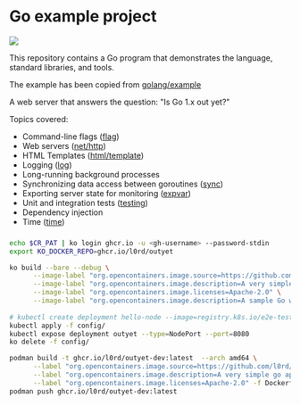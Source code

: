 # Go example project

[![](https://img.shields.io/badge/Eclipse_Che-Hosted%20by%20Red%20Hat-525C86?logo=eclipse-che&labelColor=FDB940)](https://che-eclipse-che.apps.mloriedo-che-devex.devcluster.openshift.com/#https://github.com/l0rd/outyet)

This repository contains a Go program that demonstrates the language, standard libraries, and tools.

The example has been copied from [golang/example](https://github.com/golang/example/)

A web server that answers the question: "Is Go 1.x out yet?"

Topics covered:

* Command-line flags ([flag](//golang.org/pkg/flag/))
* Web servers ([net/http](//golang.org/pkg/net/http/))
* HTML Templates ([html/template](//golang.org/pkg/html/template/))
* Logging ([log](//golang.org/pkg/log/))
* Long-running background processes
* Synchronizing data access between goroutines ([sync](//golang.org/pkg/sync/))
* Exporting server state for monitoring ([expvar](//golang.org/pkg/expvar/))
* Unit and integration tests ([testing](//golang.org/pkg/testing/))
* Dependency injection
* Time ([time](//golang.org/pkg/time/))

### 

```bash
echo $CR_PAT | ko login ghcr.io -u <gh-username> --password-stdin
export KO_DOCKER_REPO=ghcr.io/l0rd/outyet

ko build --bare --debug \
      --image-label "org.opencontainers.image.source=https://github.com/l0rd/outyet" \
      --image-label "org.opencontainers.image.description=A very simple go app" \
      --image-label "org.opencontainers.image.licenses=Apache-2.0" \
      --image-label "org.opencontainers.image.description=A sample Go web app" .
      
# kubectl create deployment hello-node --image=registry.k8s.io/e2e-test-images/agnhost:2.39 -- /agnhost netexec --http-port=8080
kubectl apply -f config/
kubectl expose deployment outyet --type=NodePort --port=8080
ko delete -f config/
```

```bash
podman build -t ghcr.io/l0rd/outyet-dev:latest  --arch amd64 \
      --label "org.opencontainers.image.source=https://github.com/l0rd/outyet" \
      --label "org.opencontainers.image.description=A very simple go app" \
      --label "org.opencontainers.image.licenses=Apache-2.0" -f Dockerfile.dev .
podman push ghcr.io/l0rd/outyet-dev:latest
```